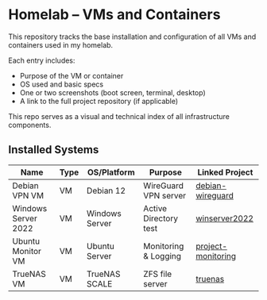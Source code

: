 # Homelab – VMs and Containers

This repository tracks the base installation and configuration of all VMs and containers used in my homelab.

Each entry includes:
- Purpose of the VM or container
- OS used and basic specs
- One or two screenshots (boot screen, terminal, desktop)
- A link to the full project repository (if applicable)

This repo serves as a visual and technical index of all infrastructure components.

## Installed Systems

| Name               | Type      | OS/Platform     | Purpose                | Linked Project                                      |
|--------------------|-----------|------------------|-------------------------|-----------------------------------------------------|
| Debian VPN VM       | VM        | Debian 12         | WireGuard VPN server     | [debian-wireguard](./debian-wireguard/README.md)   |
| Windows Server 2022 | VM        | Windows Server    | Active Directory test    | [winserver2022](./winserver2022/README.md)         |
| Ubuntu Monitor VM   | VM        | Ubuntu Server     | Monitoring & Logging     | [project-monitoring](https://github.com/Tariq-homelab/project-monitoring) |
| TrueNAS VM          | VM        | TrueNAS SCALE     | ZFS file server          | [truenas](./TrueNAS/README.md)                     |


